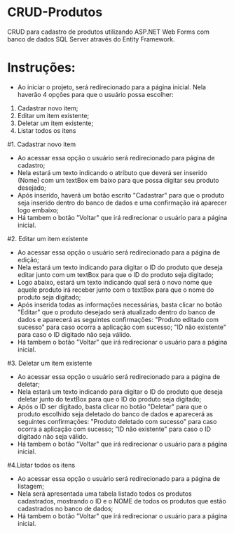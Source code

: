 # CRUD-Produtos

CRUD para cadastro de produtos utilizando ASP.NET Web Forms com banco de dados SQL Server através do Entity Framework.


# Instruções:

- Ao iniciar o projeto, será redirecionado para a página inicial. Nela haverão 4 opções para que o usuário possa escolher:

1. Cadastrar novo item;
2. Editar um item existente;
3. Deletar um item existente;
4. Listar todos os itens

#1. Cadastrar novo item

- Ao acessar essa opção o usuário será redirecionado para página de cadastro;
- Nela estará um texto indicando o atributo que deverá ser inserido (Nome) com um textBox em baixo para que possa digitar seu produto desejado;
- Após inserido, haverá um botão escrito "Cadastrar" para que o produto seja inserido dentro do banco de dados e uma confirmação irá aparecer logo embaixo;
- Há tambem o botão "Voltar" que irá redirecionar o usuário para a página inicial.


#2. Editar um item existente

- Ao acessar essa opção o usuário será redirecionado para a página de edição;
- Nela estará um texto indicando para digitar o ID do produto que deseja editar junto com um textBox para que o ID do produto seja digitado;
- Logo abaixo, estará um texto indicando qual será o novo nome que aquele produto irá receber junto com o textBox para que o nome do produto seja digitado;
- Após inserida todas as informações necessárias, basta clicar no botão "Editar" que o produto desejado será atualizado dentro do banco de dados e aparecerá as seguintes confirmações:
     "Produto editado com sucesso" para caso ocorra a aplicação com sucesso;
     "ID não existente" para caso o ID digitado não seja válido.
- Há tambem o botão "Voltar" que irá redirecionar o usuário para a página inicial.


#3. Deletar um item existente

- Ao acessar essa opção o usuário será redirecionado para a página de deletar;
- Nela estará um texto indicando para digitar o ID do produto que deseja deletar junto do textBox para que o ID do produto seja digitado;
- Após o ID ser digitado, basta clicar no botão "Deletar" para que o produto escolhido seja deletado do banco de dados e aparecerá as seguintes confirmações:
    "Produto deletado com sucesso" para caso ocorra a aplicação com sucesso;
    "ID não existente" para caso o ID digitado não seja válido.
- Há tambem o botão "Voltar" que irá redirecionar o usuário para a página inicial.


#4.Listar todos os itens

- Ao acessar essa opção o usuário será redirecionado para a página de listagem;
- Nela será apresentada uma tabela listado todos os produtos cadastrados, mostrando o ID e o NOME de todos os produtos que estão cadastrados no banco de dados;
- Há tambem o botão "Voltar" que irá redirecionar o usuário para a página inicial.
